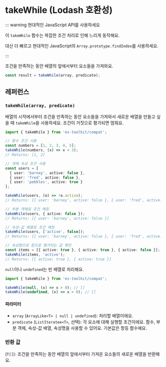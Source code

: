 # takeWhile (Lodash 호환성)

::: warning 현대적인 JavaScript API를 사용하세요

이 `takeWhile` 함수는 복잡한 조건 처리로 인해 느리게 동작해요.

대신 더 빠르고 현대적인 JavaScript의 `Array.prototype.findIndex`를 사용하세요.

:::

조건을 만족하는 동안 배열의 앞에서부터 요소들을 가져와요.

```typescript
const result = takeWhile(array, predicate);
```

## 레퍼런스

### `takeWhile(array, predicate)`

배열의 시작에서부터 조건을 만족하는 동안 요소들을 가져와서 새로운 배열을 만들고 싶을 때 `takeWhile`을 사용하세요. 조건이 거짓으로 평가되면 멈춰요.

```typescript
import { takeWhile } from 'es-toolkit/compat';

// 함수 조건 사용
const numbers = [1, 2, 3, 4, 5];
takeWhile(numbers, (x) => x < 3);
// Returns: [1, 2]

// 객체 속성 조건 사용
const users = [
  { user: 'barney', active: false },
  { user: 'fred', active: false },
  { user: 'pebbles', active: true }
];

takeWhile(users, (o) => !o.active);
// Returns: [{ user: 'barney', active: false }, { user: 'fred', active: false }]

// 부분 객체로 조건 매칭
takeWhile(users, { active: false });
// Returns: [{ user: 'barney', active: false }]

// 속성-값 배열로 조건 매칭
takeWhile(users, ['active', false]);
// Returns: [{ user: 'barney', active: false }, { user: 'fred', active: false }]

// 속성명으로 참으로 평가되는 값 확인
const items = [{ active: true }, { active: true }, { active: false }];
takeWhile(items, 'active');
// Returns: [{ active: true }, { active: true }]
```

`null`이나 `undefined`는 빈 배열로 처리해요.

```typescript
import { takeWhile } from 'es-toolkit/compat';

takeWhile(null, (x) => x > 0); // []
takeWhile(undefined, (x) => x > 0); // []
```

#### 파라미터

- `array` (`ArrayLike<T> | null | undefined`): 처리할 배열이에요.
- `predicate` (`ListIteratee<T>`, 선택): 각 요소에 대해 실행할 조건이에요. 함수, 부분 객체, 속성-값 배열, 속성명을 사용할 수 있어요. 기본값은 항등 함수예요.

### 반환 값

(`T[]`): 조건을 만족하는 동안 배열의 앞에서부터 가져온 요소들의 새로운 배열을 반환해요.
